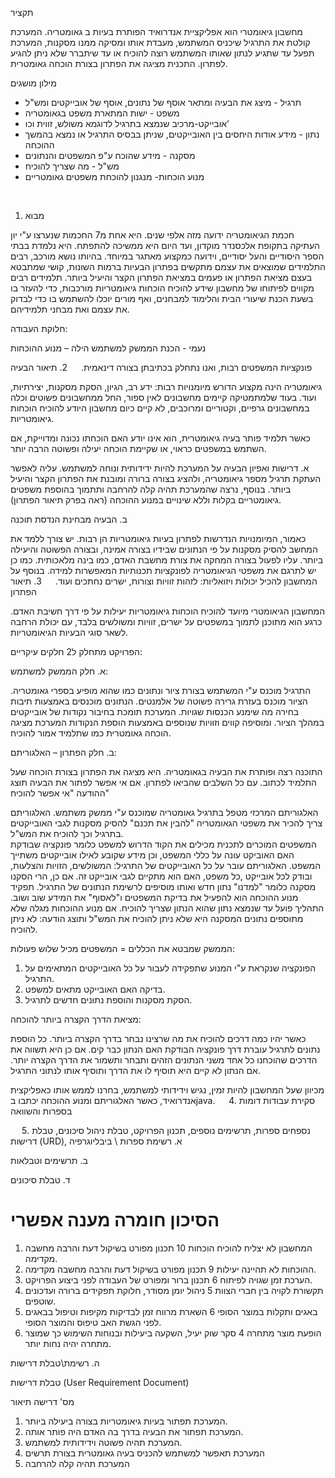 תקציר

מחשבון גיאומטרי הוא אפליקציית אנדרואיד הפותרת בעיות ב גאומטריה. 
המערכת קולטת את התרגיל שיכניס המשתמש, מעבדת אותו ומסיקה ממנו מסקנות, המערכת תפעל עד שתגיע לנתון שאותו המשתמש רוצה להוכיח או עד שיתברר שלא ניתן להגיע לפתרון. 
התכנית מציגה את הפתרון בצורת הוכחה גאומטרית.


מילון מושגים

-	תרגיל -  מיצג את הבעיה ומתאר אוסף של נתונים, אוסף של אובייקטים ומש"ל
-	משפט -   ישות המתארת משפט בגאומטריה 
-	אובייקט-מרכיב שנמצא בתרגיל לדוגמא משולש, זווית וכו' 
-	נתון - מידע אודות היחסים בין האובייקטים, שניתן בבסיס התרגיל או נמצא בהמשך  ההוכחה
-	מסקנה - מידע שהוכח ע"פ המשפטים והנתונים 
-	מש"ל -  מה שצריך להוכיח 
-	מנוע הוכחות- מנגנון להוכחת משפטים גאומטריים

 
1.	 מבוא

חכמת הגיאומטריה ידועה מזה אלפי שנים. היא אחת מ7 החכמות שנערצו ע"י יון העתיקה בתקופת אלכסנדר מוקדון, ועד היום היא ממשיכה להתפתח.
היא נלמדת בבתי הספר היסודיים והעל יסודיים, וידועה כמקצוע מאתגר במיוחד.
בהיותו נושא מורכב, רבים התלמידים שמוצאים את עצמם מתקשים בפתרון הבעיות ברמות השונות, קושי שמתבטא בעצם מציאת הפתרון או פעמים במציאת הפתרון הקצר והיעיל ביותר.
תלמידים רבים מקווים לפיתוחו של מחשבון שידע להוכיח הוכחות גיאומטריות מורכבות, כדי להעזר בו בשעת הכנת שיעורי הבית והלימוד למבחנים, ואף מורים יוכלו להשתמש בו כדי לבדוק את עצמם ואת מבחני תלמידיהם.

חלוקת העבודה:

נעמי - הכנת הממשק למשתמש 
הילה – מנוע ההוכחות

פונקציות המשפטים רבות, ואנו נתחלק בכתיבתן בצורה דינאמית.
 
2.	תיאור הבעיה

גיאומטריה הינה מקצוע הדורש מיומנויות רבות: ידע רב, הגיון, הסקת מסקנות, יצירתיות, ועוד. בעוד שלמתמטיקה קיימים מחשבונים לאין ספור, החל ממחשבונים פשוטים וכלה במחשבונים גרפיים, וקטוריים ומרוכבים, לא קיים כיום מחשבון היודע להוכיח הוכחות גיאומטריות. 

כאשר תלמיד פותר בעיה גיאומטרית, הוא אינו יודע האם הוכחתו נכונה ומדוייקת, אם השתמש במשפטים כראוי, או שקיימת הוכחה יעילה ופשוטה הרבה יותר. 

א.	דרישות ואפיון  הבעיה 
על המערכת להיות ידידותית ונוחה למשתמש. עליה לאפשר העתקת תרגיל מספר גיאומטריה, ולהציג בצורה ברורה ומובנת את הפתרון הקצר והיעיל ביותר.
בנוסף, נרצה שהמערכת תהיה קלה להרחבה ותתמוך בהוספת משפטים גיאומטריים בקלות וללא שינויים במנוע ההוכחה (ראה בפרק תיאור הפתרון).


ב.	הבעיה מבחינת הנדסת תוכנה

כאמור, המיומנויות הנדרשות לפתרון בעיות גיאומטריות הן רבות. יש צורך ללמד את המחשב להסיק מסקנות על פי הנתונים שבידיו בצורה אמינה, ובצורה הפשוטה והיעילה ביותר. עליו לפעול בצורה המחקה את צורת מחשבת האדם, כמו בינה מלאכותית.
כמו כן יש לתרגם את משפטי הגיאומטריה לפונקציות תכנותיות המאפשרות למידה.
בנוסף על המחשבון להכיל יכולות ויזואליות: לזהות זוויות וצורות, ישרים נחתכים ועוד.
 
3.	תיאור הפתרון 

המחשבון הגיאומטרי מיועד להוכיח הוכחות גיאומטריות יעילות על פי דרך חשיבת האדם. כרגע הוא מתוכנן לתמוך במשפטים על ישרים, זוויות ומשולשים בלבד, עם יכולת הרחבה לשאר סוגי הבעיות הגיאומטריות.

הפרויקט מתחלק ל2 חלקים עיקריים:

א.	חלק הממשק למשתמש:

התרגיל מוכנס ע"י המשתמש בצורת ציור ונתונים כמו שהוא מופיע בספרי גאומטריה.
הציור מוכנס בעזרת גרירה פשוטה של אלמנטים.
הנתונים מוכנסים באמצעות תיבות בחירה מה שימנע הכנסות שגויות.
המערכת תומכת בחיבור נקודות של אובייקטים במהלך הציור. ומוסיפה קווים וזוויות שנוספים באמצעות הוספת הנקודות
המערכת מציגה הוכחה גאומטרית כמו שתלמיד אמור להוכיח. 

ב.	חלק הפתרון – האלגוריתם:

התוכנה רצה ופותרת את הבעיה בגאומטריה. היא מציגה את הפתרון בצורת הוכחה שעל התלמיד לכתוב. עם כל השלבים שהביאו לפתרון. 
אם אי אפשר לפתור את הבעיה תוצג ההודעה "אי אפשר להוכיח"

האלגוריתם המרכזי מטפל בתרגיל גאומטריה שמוכנס ע"י ממשק משתמש. האלגוריתם צריך להכיר את משפטי הגאומטריה "להבין את תכנם" להסיק מסקנות לגבי האובייקטים בתרגיל וכך להוכיח את המש"ל.  
המשפטים המוכרים לתכנית מכילים את הקוד הדרוש למשפט כלומר פונקציה שבודקת האם האוביקט עונה על כללי המשפט, וכן מידע שקובע לאילו אובייקטים משתייך המשפט. האלגוריתם עובר על כל האובייקטים של התרגיל: המשולשים, הזויות והצלעות, ובודק לכל אובייקט ,כל משפט, האם הוא מתקיים לגבי אובייקט זה. אם כן, הרי הסקנו מסקנה כלומר "למדנו" נתון חדש ואותו מוסיפים לרשימת הנתונים של התרגיל. 
תפקיד מנוע ההוכחה הוא להפעיל את בדיקת המשפטים ו"לאסוף" את המידע שוב ושוב. התהליך פועל עד שנמצא נתון שהוא הנתון שצריך להוכיח. אם מנוע ההוכחות מגלה שלא מתוספים נתונים המסקנה היא שלא ניתן להוכיח את המש"ל ותוצג הודעה: לא ניתן להוכיח. 

הממשק שמבטא את הכללים = המשפטים מכיל שלוש פעולות:
1.	הפונקציה שנקראת ע"י המנוע שתפקידה לעבור על כל האובייקטים המתאימים על התרגיל.
2.	בדיקה האם האובייקט מתאים למשפט.
3.	הסקת מסקנות והוספת נתונים חדשים לתרגיל.


מציאת הדרך הקצרה ביותר להוכחה:
 
כאשר יהיו כמה דרכים להוכיח את מה שרצינו נבחר בדרך הקצרה ביותר. 
 כל הוספת נתונים לתרגיל עוברת דרך פונקציה הבודקת האם הנתון כבר קים. אם כן היא תשווה את הדרכים שהוכחנו כל אחד משני הנתונים הזהים ותבחר ותשמור את הדרך הקצרה יותר. אם הנתון לא קיים היא תוסיף לו את הדרך ותוסיף אותו לנתוני התרגיל. 
  

מכיוון שעל המחשבון להיות זמין, נגיש וידידותי למשתמש, בחרנו לממש אותו כאפליקצית אנדרואיד, כאשר האלגוריתם ומנוע ההוכחה יכתבו בjava.
 
4.	סקירת עבודות דומות בספרות והשוואה 

 
5.	נספחים
ספרות, תרשימים נוספים, תכנון הפרויקט, טבלת ניהול סיכונים, טבלת דרישות (URD),
א.	רשימת ספרות \ ביבליוגרפיה

ב.	תרשימים וטבלאות

ד.	טבלת סיכונים

#	הסיכון	חומרה	מענה אפשרי
1.	המחשבון לא יצליח להוכיח הוכחות	10	תכנון מפורט בשיקול דעת והרבה מחשבה מקדימה.
2.	ההוכחות לא תהיינה יעילות	9	תכנון מפורט בשיקול דעת והרבה מחשבה מקדימה.
3.	הערכת זמן שגויה לפיתוח	6	תכנון ברור ומפורט של העבודה לפני ביצוע הפרויקט.
4.	תקשורת לקויה בין חברי הצוות	5	ניהול יומן מסודר, חלוקת תפקידים ברורה ועדכונים שוטפים.
5.	באגים ותקלות במוצר הסופי	6	השארת מרווח זמן לבדיקות מקיפות וטיפול בבאגים לפני הגשת האב טיפוס והמוצר הסופי.
6.	הופעת מוצר מתחרה	4	סקר שוק יעיל,
השקעה ביעילות ובנוחות השימוש כך שמוצר מתחרה יהיה נחות יותר.

ה.	רשימת\טבלת דרישות

טבלת דרישות (User Requirement Document)

מס' דרישה	תיאור 
1.	המערכת תפתור בעיות גיאומטריות בצורה ביעילה ביותר.
2.	המערכת תפתור את הבעיה בדרך בה האדם היה פותר אותה.
3.	המערכת תהיה פשוטה וידידותית למשתמש.
4. 	המערכת תאפשר למשתמש להכניס בעיה גאומטרית בצורת תרשים
5.	המערכת תהיה קלה להרחבה
 
